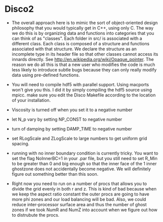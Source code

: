 Disco2
======

* The overall approach here is to mimic the sort of object-oriented design philosophy that you would typically get in C++, using only C. The way we do this is by organizing data and functions into categories that you can think of as "classes". Each folder in src/ is associated with a different class. Each class is composed of a structure and functions associated with that structure. We declare the structure as an incomplete type in its header file so that other classes cannot access its innards directly. See http://en.wikipedia.org/wiki/Opaque_pointer. The reason we do all this is that a new user who modifies the code is much less likely to introduce subtle bugs because they can only really modify data using pre-defined functions.

* You will need to compile hdf5 with parallel support. Using macports won't give you this. I did it by simply compiling the hdf5 source using mpicc. make sure you edit the Disco Makefile according to the location of your installation.

* Viscosity is turned off when you set it to a negative number

* let N_p vary by setting NP_CONST to negative number

* turn of damping by setting DAMP_TIME to negative number

* set RLogScale and ZLogScale to large numbers to get uniform grid spacing.

* running with no inner boundary condition is currently tricky. You want to set the flag NoInnerBC=1 in your .par file, but you still need to set R_Min to be greater than 0 and big enough so that the inner face of the 1 inner ghostzone does not accidentally become negative. We will definitely figure out something better than this soon.

* Right now you need to run on a number of procs that allows you to divide the grid evenly in both r and z. This is kind of bad because when we keep the aspect ratio constant the outer procs are going to have more phi zones and our load balancing will be bad. Also, we could reduce inter-processor surface area and thus the number of ghost zones if we took NumR and NumZ into account when we figure out how to distrubute the procs. 
